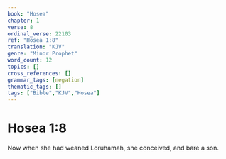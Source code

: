 ```yaml
---
book: "Hosea"
chapter: 1
verse: 8
ordinal_verse: 22103
ref: "Hosea 1:8"
translation: "KJV"
genre: "Minor Prophet"
word_count: 12
topics: []
cross_references: []
grammar_tags: [negation]
thematic_tags: []
tags: ["Bible","KJV","Hosea"]
---
```


# Hosea 1:8

Now when she had weaned Loruhamah, she conceived, and bare a son.
